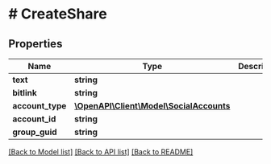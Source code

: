# # CreateShare

## Properties

Name | Type | Description | Notes
------------ | ------------- | ------------- | -------------
**text** | **string** |  | [optional]
**bitlink** | **string** |  | [optional]
**account_type** | [**\OpenAPI\Client\Model\SocialAccounts**](SocialAccounts.md) |  | [optional]
**account_id** | **string** |  | [optional]
**group_guid** | **string** |  | [optional]

[[Back to Model list]](../../README.md#models) [[Back to API list]](../../README.md#endpoints) [[Back to README]](../../README.md)
